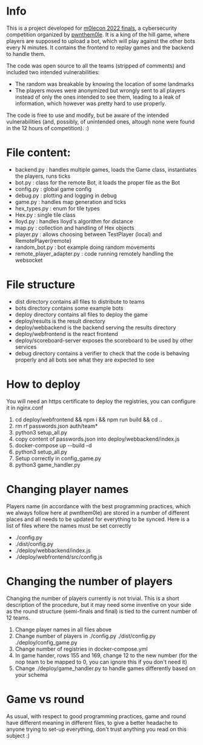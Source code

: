 # Info

This is a project developed for [m0lecon 2022 finals](https://m0lecon.it/), a cybersecurity competition organized by [pwnthem0le](https://pwnthem0le.polito.it/).
It is a king of the hill game, where players are supposed to upload a bot, which will play against the other bots every N minutes.
It contains the frontend to replay games and the backend to handle them.

The code was open source to all the teams (stripped of comments) and included two intended vulnerabilities:
 - The random was breakable by knowing the location of some landmarks
 - The players moves were anonymized but wrongly sent to all players instead of only the ones intended to see them, leading to a leak of information, which however was pretty hard to use properly.

The code is free to use and modify, but be aware of the intended vulnerabilities (and, possibly, of unintended ones, altough none were found in the 12 hours of competition). :)

# File content:

 - backend.py : handles multiple games, loads the Game class, instantiates the players, runs ticks
 - bot.py : class for the remote Bot, it loads the proper file as the Bot
 - config.py : global game config
 - debug.py : plotting and logging in debug
 - game.py : handles map generation and ticks
 - hex_types.py : enum for tile types
 - Hex.py : single tile class
 - lloyd.py : handles lloyd's algorithm for distance
 - map.py : collection and handling of Hex objects
 - player.py : allows choosing between TestPlayer (local) and RemotePlayer(remote)
 - random_bot.py : bot example doing random movements
 - remote_player_adapter.py : code running remotely handling the websocket

# File structure

 - dist directory contains all files to distribute to teams
 - bots directory contains some example bots
 - deploy directory contains all files to deploy the game
 - deploy/results is the result directory
 - deploy/webbackend is the backend serving the results directory
 - deploy/webfrontend is the react frontend
 - deploy/scoreboard-server exposes the scoreboard to be used by other services
 - debug directory contains a verifier to check that the code is behaving properly and all bots see what they are expected to see

# How to deploy

You will need an https certificate to deploy the registries, you can configure it in nginx.conf
 
   1. cd deploy/webfrontend && npm i && npm run build && cd .. 
   2. rm rf passwords.json auth/team*
   3. python3 setup_all.py
   4. copy content of passwords.json into deploy/webbackend/index.js
   5. docker-compose up --build -d
   6. python3 setup_all.py
   7. Setup correctly in config_game.py
   8. python3 game_handler.py

# Changing player names

Players name (in accordance with the best programming practices, which we always follow here at pwnthem0le) are stored in a number of different places and all needs to be updated for everything to be synced.
Here is a list of files where the names must be set correctly
 - ./config.py
 - ./dist/config.py
 - ./deploy/webbackend/index.js
 - ./deploy/webfrontend/src/config.js

# Changing the number of players

Changing the number of players currently is not trivial.
This is a short description of the procedure, but it may need some inventive on your side as the round structure (semi-finals and final) is tied to the current number of 12 teams.

 1. Change player names in all files above
 2. Change number of players in ./config.py ./dist/config.py ./deploy/config_game.py
 3. Change number of registries in docker-compose.yml
 4. In game hander, rows 155 and 169, change 12 to the new number (for the nop team to be mapped to 0, you can ignore this if you don't need it)
 5. Change ./deploy/game_handler.py to handle games differently based on your schema

# Game vs round

As usual, with respect to good programming practices, game and round have different meaning in different files, to give a better headache to anyone trying to set-up everything, don't trust anything you read on this subject :)
